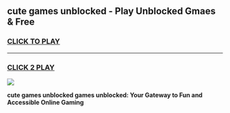 
## cute games unblocked - Play Unblocked Gmaes & Free
<h3>
<a href="https://news.freeplayer.one?title=cute_games_unblocked&ref=23F">CLICK TO PLAY</a></h3>
<hr>

<h3>
<a href="https://news.freeplayer.one?title=cute_games_unblocked&ref=23F">CLICK 2 PLAY</a>
  
</h3>

<a href="https://news.freeplayer.one?title=cute_games_unblocked&ref=23F/"><img src="https://clearcache.store/games.png"></a>


**cute games unblocked games unblocked: Your Gateway to Fun and Accessible Online Gaming**
